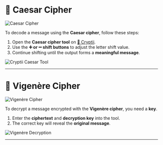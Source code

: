 # 🔐 **Caesar Cipher**  
![Caesar Cipher](https://github.com/user-attachments/assets/95f46f5e-1f06-4e50-b231-59fa78dc64d9)  

To decode a message using the **Caesar cipher**, follow these steps:  

1. Open the **Caesar cipher tool** on [🔗 Cryptii](https://cryptii.com/pipes/caesar-cipher).  
2. Use the **➕ or ➖ shift buttons** to adjust the letter shift value.  
3. Continue shifting until the output forms a **meaningful message**.  

![Cryptii Caesar Tool](https://github.com/user-attachments/assets/4b13e595-446b-4928-9a36-b04dbebad210)  

---

# 🔑 **Vigenère Cipher**  
![Vigenère Cipher](https://github.com/user-attachments/assets/faf31088-d4b5-4167-af36-db6ce9b47088)  

To decrypt a message encrypted with the **Vigenère cipher**, you need a **key**.  

1. Enter the **ciphertext** and **decryption key** into the tool.  
2. The correct key will reveal the **original message**.  

![Vigenère Decryption](https://github.com/user-attachments/assets/e2ea08f1-d78f-4651-956c-349a986b4dd9)  

---



